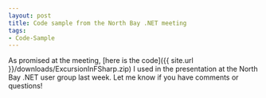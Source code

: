 ```yaml
---
layout: post
title: Code sample from the North Bay .NET meeting
tags:
- Code-Sample
---
```

As promised at the meeting, [here is the code]({{ site.url }}/downloads/ExcursionInFSharp.zip) I used in the presentation at the North Bay .NET user group last week. Let me know if you have comments or questions!
